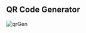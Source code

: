 ## QR Code Generator
![qrGen](https://github.com/Batuhanbyr/ProjectsJS/assets/95686987/cbc77331-cebc-4cf3-8934-e9442ab5f711)

